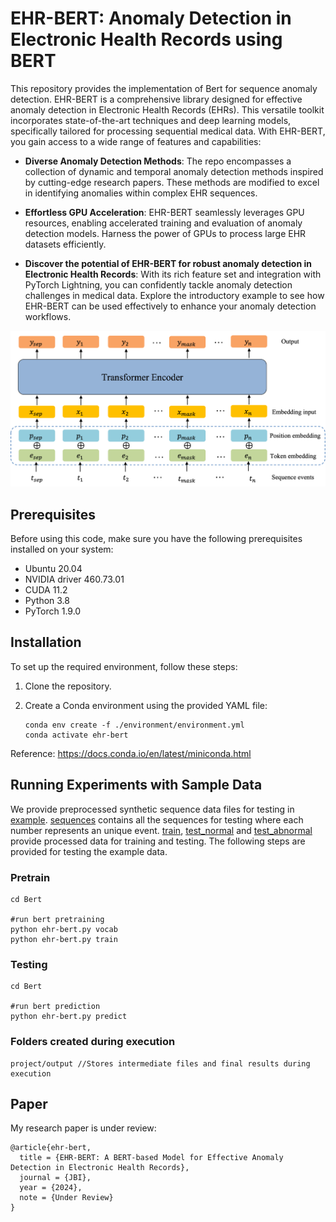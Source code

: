 # EHR-BERT: Anomaly Detection in Electronic Health Records using BERT

This repository provides the implementation of Bert for sequence anomaly detection. EHR-BERT is a comprehensive library designed for effective anomaly detection in Electronic Health Records (EHRs). This versatile toolkit incorporates state-of-the-art techniques and deep learning models, specifically tailored for processing sequential medical data. With EHR-BERT, you gain access to a wide range of features and capabilities:

- **Diverse Anomaly Detection Methods**: The repo encompasses a collection of dynamic and temporal anomaly detection methods inspired by cutting-edge research papers. These methods are modified to excel in identifying anomalies within complex EHR sequences.

- **Effortless GPU Acceleration**: EHR-BERT seamlessly leverages GPU resources, enabling accelerated training and evaluation of anomaly detection models. Harness the power of GPUs to process large EHR datasets efficiently.

- **Discover the potential of EHR-BERT for robust anomaly detection in Electronic Health Records**: With its rich feature set and integration with PyTorch Lightning, you can confidently tackle anomaly detection challenges in medical data. Explore the introductory example to see how EHR-BERT can be used effectively to enhance your anomaly detection workflows.

![alt](img/1Bert.png)

## Prerequisites

Before using this code, make sure you have the following prerequisites installed on your system:

- Ubuntu 20.04
- NVIDIA driver 460.73.01
- CUDA 11.2
- Python 3.8
- PyTorch 1.9.0

## Installation

To set up the required environment, follow these steps:

1. Clone the repository.
2. Create a Conda environment using the provided YAML file:

   ```shell script
   conda env create -f ./environment/environment.yml
   conda activate ehr-bert
    ```

Reference: https://docs.conda.io/en/latest/miniconda.html

## Running Experiments with Sample Data

We provide preprocessed synthetic sequence data files for testing in [example](https://github.com/hniu1/EHR-BERT/tree/main/output/example). [sequences](https://github.com/hniu1/EHR-BERT/blob/main/output/example/sequences) contains all the sequences for testing where each number represents an unique event. [train](https://github.com/hniu1/EHR-BERT/blob/main/output/example/train), [test_normal](https://github.com/hniu1/EHR-BERT/blob/main/output/example/test_normal) and [test_abnormal](https://github.com/hniu1/EHR-BERT/blob/main/output/example/test_abnormal) provide processed data for training and testing.
The following steps are provided for testing the example data.

### Pretrain

```shell script
cd Bert

#run bert pretraining
python ehr-bert.py vocab
python ehr-bert.py train

```

### Testing

```shell script
cd Bert

#run bert prediction
python ehr-bert.py predict

```

### Folders created during execution

```shell script
project/output //Stores intermediate files and final results during execution
```

## Paper

My research paper is under review:

```plaintext
@article{ehr-bert,
  title = {EHR-BERT: A BERT-based Model for Effective Anomaly Detection in Electronic Health Records},
  journal = {JBI},
  year = {2024},
  note = {Under Review}
}
